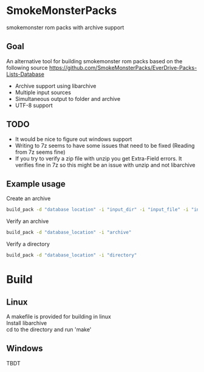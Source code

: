 # SmokeMonsterPacks
smokemonster rom packs with archive support

## Goal
An alternative tool for building smokemonster rom packs based on the following source
https://github.com/SmokeMonsterPacks/EverDrive-Packs-Lists-Database

* Archive support using libarchive
* Multiple input sources
* Simultaneous output to folder and archive
* UTF-8 support

## TODO
* It would be nice to figure out windows support
* Writing to 7z seems to have some issues that need to be fixed (Reading from 7z seems fine)
* If you try to verify a zip file with unzip you get Extra-Field errors.  It verifies fine in 7z so this might be an issue with unzip and not libarchive

## Example usage

Create an archive
```Bash
build_pack -d "database location" -i "input_dir" -i "input_file" -i "input_archive" -o "output_dir" -a "output_archive"
```

Verify an archive
```Bash
build_pack -d "database_location" -i "archive"
```
Verify a directory
```Bash
build_pack -d "database_location" -i "directory"
```
# Build

## Linux
A makefile is provided for building in linux  
Install libarchive  
cd to the directory and run 'make'  

## Windows
TBDT
